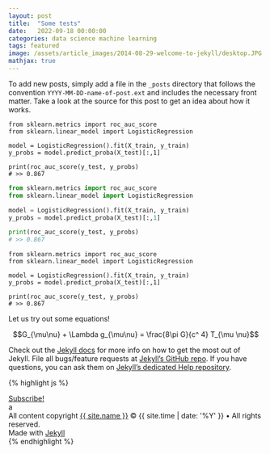 ```yaml
---
layout: post
title:  "Some tests"
date:   2022-09-18 00:00:00
categories: data science machine learning
tags: featured
image: /assets/article_images/2014-08-29-welcome-to-jekyll/desktop.JPG
mathjax: true
---
```


To add new posts, simply add a file in the `_posts` directory that follows the convention `YYYY-MM-DD-name-of-post.ext` and includes the necessary front matter. Take a look at the source for this post to get an idea about how it works.


```python3
from sklearn.metrics import roc_auc_score
from sklearn.linear_model import LogisticRegression

model = LogisticRegression().fit(X_train, y_train)
y_probs = model.predict_proba(X_test)[:,1]

print(roc_auc_score(y_test, y_probs)
# >> 0.867
```

```python
from sklearn.metrics import roc_auc_score
from sklearn.linear_model import LogisticRegression

model = LogisticRegression().fit(X_train, y_train)
y_probs = model.predict_proba(X_test)[:,1]

print(roc_auc_score(y_test, y_probs)
# >> 0.867
```

```{python}
from sklearn.metrics import roc_auc_score
from sklearn.linear_model import LogisticRegression

model = LogisticRegression().fit(X_train, y_train)
y_probs = model.predict_proba(X_test)[:,1]

print(roc_auc_score(y_test, y_probs)
# >> 0.867
```

Let us try out some equations!

$$G_{\mu\nu} + \Lambda g_{\mu\nu} = \frac{8\pi G}{c^ 4} T_{\mu \nu}$$

Check out the [Jekyll docs][jekyll] for more info on how to get the most out of Jekyll. File all bugs/feature requests at [Jekyll’s GitHub repo][jekyll-gh]. If you have questions, you can ask them on [Jekyll’s dedicated Help repository][jekyll-help].

{% highlight js %}

<footer class="site-footer">
 <a class="subscribe" href="{{ "/feed.xml" | prepend: site.baseurl }}"> <span class="tooltip"> <i class="fa fa-rss"></i> Subscribe!</span></a>
  <div class="inner">a
   <section class="copyright">All content copyright <a href="mailto:{{ site.email}}">{{ site.name }}</a> &copy; {{ site.time | date: '%Y' }} &bull; All rights reserved.</section>
   <section class="poweredby">Made with <a href="http://jekyllrb.com"> Jekyll</a></section>
  </div>
</footer>
{% endhighlight %}


[jekyll]:      http://jekyllrb.com
[jekyll-gh]:   https://github.com/jekyll/jekyll
[jekyll-help]: https://github.com/jekyll/jekyll-help
